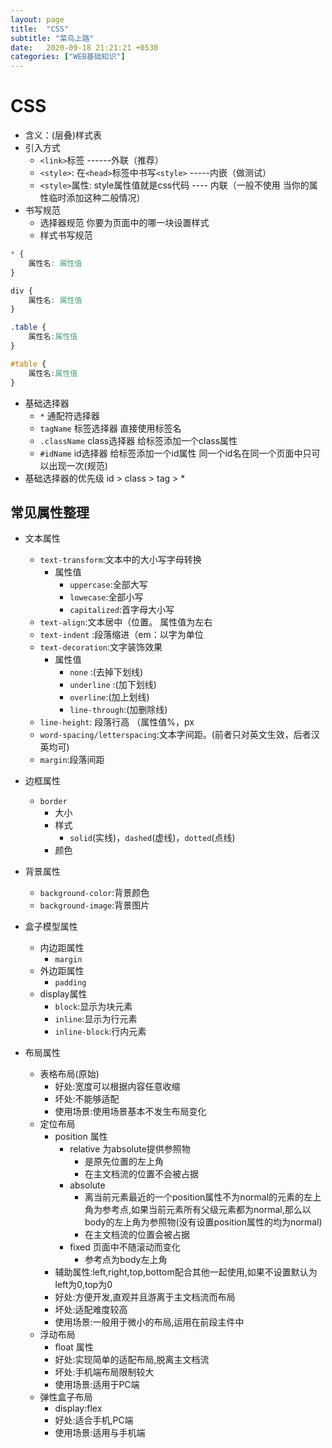```yaml
---
layout: page
title:  "CSS"
subtitle: "菜鸟上路"
date:   2020-09-18 21:21:21 +0530
categories: ["WEB基础知识"]
---
```


# CSS

- 含义：(层叠)样式表
- 引入方式
    - `<link>`标签 ------外联（推荐）
    - `<style>`: 在`<head>`标签中书写`<style>` -----内嵌（做测试）
    - `<style>`属性: style属性值就是css代码 ---- 内联（一般不使用 当你的属性临时添加这种二般情况）
- 书写规范
    - 选择器规范 你要为页面中的哪一块设置样式
    - 样式书写规范
```css
* {
    属性名: 属性值
}

div {
    属性名: 属性值
}

.table {
    属性名:属性值
}

#table {
    属性名:属性值
}

```

- 基础选择器
    - `*` 通配符选择器
    - `tagName` 标签选择器 直接使用标签名
    - `.className` class选择器 给标签添加一个class属性
    - `#idName` id选择器 给标签添加一个id属性 同一个id名在同一个页面中只可以出现一次(规范)
- 基础选择器的优先级 id > class > tag > *

## 常见属性整理

- 文本属性
    - `text-transform`:文本中的大小写字母转换
        - 属性值
            - `uppercase`:全部大写
            - `lowecase`:全部小写
            - `capitalized`:首字母大小写
    - `text-align`:文本居中（位置。 属性值为左右
    - `text-indent` :段落缩进（em：以字为单位
    - `text-decoration`:文字装饰效果
        - 属性值
            - `none` :(去掉下划线)
            - `underline` :(加下划线)
            - `overline`:(加上划线)
            - `line-through`:(加删除线)
    - `line-height`: 段落行高 （属性值%，px
    - `word-spacing/letterspacing`:文本字间距。(前者只对英文生效，后者汉英均可)
    - `margin`:段落间距


- 边框属性
    - `border`
        - 大小
        - 样式
            - `solid`(实线)，`dashed`(虚线)，`dotted`(点线)
        - 颜色

- 背景属性
    - `background-color`:背景颜色
    - `background-image`:背景图片

- 盒子模型属性
    - 内边距属性
        - `margin`
    - 外边距属性
        - `padding`
    - display属性
        - `block`:显示为块元素
        - `inline`:显示为行元素
        - `inline-block`:行内元素


- 布局属性
    - 表格布局(原始)
        - 好处:宽度可以根据内容任意收缩
        - 坏处:不能够适配
        - 使用场景:使用场景基本不发生布局变化
    - 定位布局
        - position 属性
            - relative 为absolute提供参照物
                - 是原先位置的左上角
                - 在主文档流的位置不会被占据
            - absolute 
                - 离当前元素最近的一个position属性不为normal的元素的左上角为参考点,如果当前元素所有父级元素都为normal,那么以body的左上角为参照物(没有设置position属性的均为normal)
                - 在主文档流的位置会被占据
            - fixed 页面中不随滚动而变化 
                - 参考点为body左上角
        - 辅助属性:left,right,top,bottom配合其他一起使用,如果不设置默认为left为0,top为0
        - 好处:方便开发,直观并且游离于主文档流而布局
        - 坏处:适配难度较高
        - 使用场景:一般用于微小的布局,运用在前段主件中
    - 浮动布局
        - float 属性
        - 好处:实现简单的适配布局,脱离主文档流
        - 坏处:手机端布局限制较大
        - 使用场景:适用于PC端
    - 弹性盒子布局
        - display:flex
        - 好处:适合手机,PC端 
        - 使用场景:适用与手机端